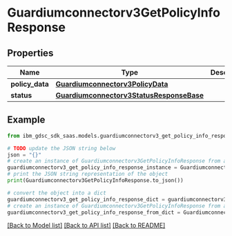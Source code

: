 # Guardiumconnectorv3GetPolicyInfoResponse


## Properties

Name | Type | Description | Notes
------------ | ------------- | ------------- | -------------
**policy_data** | [**Guardiumconnectorv3PolicyData**](Guardiumconnectorv3PolicyData.md) |  | [optional] 
**status** | [**Guardiumconnectorv3StatusResponseBase**](Guardiumconnectorv3StatusResponseBase.md) |  | [optional] 

## Example

```python
from ibm_gdsc_sdk_saas.models.guardiumconnectorv3_get_policy_info_response import Guardiumconnectorv3GetPolicyInfoResponse

# TODO update the JSON string below
json = "{}"
# create an instance of Guardiumconnectorv3GetPolicyInfoResponse from a JSON string
guardiumconnectorv3_get_policy_info_response_instance = Guardiumconnectorv3GetPolicyInfoResponse.from_json(json)
# print the JSON string representation of the object
print(Guardiumconnectorv3GetPolicyInfoResponse.to_json())

# convert the object into a dict
guardiumconnectorv3_get_policy_info_response_dict = guardiumconnectorv3_get_policy_info_response_instance.to_dict()
# create an instance of Guardiumconnectorv3GetPolicyInfoResponse from a dict
guardiumconnectorv3_get_policy_info_response_from_dict = Guardiumconnectorv3GetPolicyInfoResponse.from_dict(guardiumconnectorv3_get_policy_info_response_dict)
```
[[Back to Model list]](../README.md#documentation-for-models) [[Back to API list]](../README.md#documentation-for-api-endpoints) [[Back to README]](../README.md)


